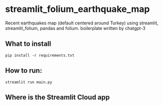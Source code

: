 # streamlit_folium_earthquake_map
Recent earthquakes map (default centered around Turkey) using streamlit, streamlit_folium, pandas and folium. boilerplate written by chatgpt-3

## What to install

    pip install -r requirements.txt
    


## How to run: 

    streamlit run main.py


## Where is the Streamlit Cloud app


